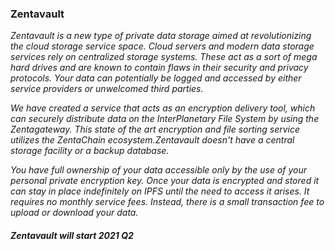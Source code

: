 ###  Zentavault

*Zentavault is a new type of private data storage aimed at revolutionizing the cloud storage service space.*
*Cloud servers and modern data storage services rely on centralized storage systems. These act as a sort of mega hard drives and are known* *to contain flaws in their security and privacy protocols. Your data can potentially be logged and accessed by either service* *providers or unwelcomed third parties.*

*We have created a service that acts as an encryption delivery tool, which can securely distribute data on the InterPlanetary File* *System by using the Zentagateway. This state of the art encryption and file sorting service utilizes the ZentaChain ecosystem.Zentavault* *doesn't have a central storage facility or a backup database.*

*You have full ownership of your data accessible only by the use of your personal private encryption key. Once your data is encrypted and* *stored it can stay in place indefinitely on IPFS until the need to access it arises. It requires no monthly service fees. Instead, there* *is a small transaction fee to upload or download your data.*

##### Zentavault will start 2021 Q2
